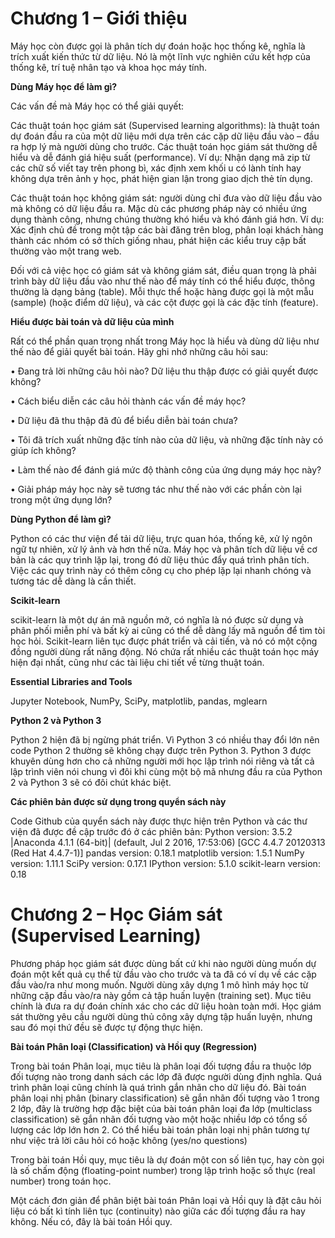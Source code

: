 # **Chương 1 – Giới thiệu**

Máy học còn được gọi là phân tích dự đoán hoặc học thống kê, nghĩa là trích xuất kiến ​​thức từ dữ liệu. Nó là một lĩnh vực nghiên cứu kết hợp của thống kê, trí tuệ nhân tạo và khoa học máy tính.

**Dùng Máy học để làm gì?**

Các vấn đề mà Máy học có thể giải quyết:

Các thuật toán học giám sát (Supervised learning algorithms): là thuật toán dự đoán đầu ra của một dữ liệu mới dựa trên các cặp dữ liệu đầu vào – đầu ra hợp lý mà người dùng cho trước. Các thuật toán học giám sát thường dễ hiểu và dễ đánh giá hiệu suất (performance). Ví dụ: Nhận dạng mã zip từ các chữ số viết tay trên phong bì, xác định xem khối u có lành tính hay không dựa trên ảnh y học, phát hiện gian lận trong giao dịch thẻ tín dụng.

Các thuật toán học không giám sát: người dùng chỉ đưa vào dữ liệu đầu vào mà không có dữ liệu đầu ra. Mặc dù các phương pháp này có nhiều ứng dụng thành công, nhưng chúng thường khó hiểu và khó đánh giá hơn. Ví dụ: Xác định chủ đề trong một tập các bài đăng trên blog, phân loại khách hàng thành các nhóm có sở thích giống nhau, phát hiện các kiểu truy cập bất thường vào một trang web.

Đối với cả việc học có giám sát và không giám sát, điều quan trọng là phải trình bày dữ liệu đầu vào như thế nào để máy tính có thể hiểu được, thông thường là dạng bảng (table). Mỗi thực thể hoặc hàng được gọi là một mẫu (sample) (hoặc điểm dữ liệu), và các cột được gọi là các đặc tính (feature).

**Hiểu được bài toán và dữ liệu của mình**

Rất có thể phần quan trọng nhất trong Máy học là hiểu và dùng dữ liệu như thế nào để giải quyết bài toán. Hãy ghi nhớ những câu hỏi sau:

• Đang trả lời những câu hỏi nào? Dữ liệu thu thập được có giải quyết được không?

• Cách biểu diễn các câu hỏi thành các vấn đề máy học?

• Dữ liệu đã thu thập đã đủ để biểu diễn bài toán chưa?

• Tôi đã trích xuất những đặc tính nào của dữ liệu, và những đặc tính này có giúp ích không?

• Làm thế nào để đánh giá mức độ thành công của ứng dụng máy học này?

• Giải pháp máy học này sẽ tương tác như thế nào với các phần còn lại trong một ứng dụng lớn?

**Dùng Python để làm gì?**

Python có các thư viện để tải dữ liệu, trực quan hóa, thống kê, xử lý ngôn ngữ tự nhiên, xử lý ảnh và hơn thế nữa. Máy học và phân tích dữ liệu về cơ bản là các quy trình lặp lại, trong đó dữ liệu thúc đẩy quá trình phân tích. Việc các quy trình này có thêm công cụ cho phép lặp lại nhanh chóng và tương tác dễ dàng là cần thiết.

**Scikit-learn**

scikit-learn là một dự án mã nguồn mở, có nghĩa là nó được sử dụng và phân phối miễn phí và bất kỳ ai cũng có thể dễ dàng lấy mã nguồn để tìm tòi học hỏi. Scikit-learn liên tục được phát triển và cải tiến, và nó có một cộng đồng người dùng rất năng động. Nó chứa rất nhiều các thuật toán học máy hiện đại nhất, cũng như các tài liệu chi tiết về từng thuật toán.

**Essential Libraries and Tools**

Jupyter Notebook, NumPy, SciPy, matplotlib, pandas, mglearn

**Python 2 và Python 3**

Python 2 hiện đã bị ngừng phát triển. Vì Python 3 có nhiều thay đổi lớn nên code Python 2 thường sẽ không chạy được trên Python 3.
 Python 3 được khuyên dùng hơn cho cả những người mới học lập trình nói riêng và tất cả lập trình viên nói chung vì đôi khi cùng một bộ mã nhưng đầu ra của Python 2 và Python 3 sẽ có đôi chút khác biệt.

**Các phiên bản được sử dụng trong quyển sách này**

Code Github của quyển sách này được thực hiện trên Python và các thư viện đã được đề cập trước đó ở các phiên bản:
 Python version: 3.5.2 |Anaconda 4.1.1 (64-bit)| (default, Jul 2 2016, 17:53:06)
 [GCC 4.4.7 20120313 (Red Hat 4.4.7-1)]
 pandas version: 0.18.1
 matplotlib version: 1.5.1
 NumPy version: 1.11.1
 SciPy version: 0.17.1
 IPython version: 5.1.0
 scikit-learn version: 0.18

# **Chương 2 – Học Giám sát (Supervised Learning)**

Phương pháp học giám sát được dùng bất cứ khi nào người dùng muốn dự đoán một kết quả cụ thể từ đầu vào cho trước và ta đã có ví dụ về các cặp đầu vào/ra như mong muốn. Người dùng xây dựng 1 mô hình máy học từ những cặp đầu vào/ra này gồm cả tập huấn luyện (training set). Mục tiêu chính là đưa ra dự đoán chính xác cho các dữ liệu hoàn toàn mới. Học giám sát thường yêu cầu người dùng thủ công xây dựng tập huấn luyện, nhưng sau đó mọi thứ đều sẽ được tự động thực hiện.

**Bài toán Phân loại (Classification) và Hồi quy (Regression)**

Trong bài toán Phân loại, mục tiêu là phân loại đối tượng đầu ra thuộc lớp đối tượng nào trong danh sách các lớp đã được người dùng định nghĩa. Quá trình phân loại cũng chính là quá trình gắn nhãn cho dữ liệu đó.
 Bài toán phân loại nhị phân (binary classification) sẽ gắn nhãn đối tượng vào 1 trong 2 lớp, đây là trường hợp đặc biệt của bài toán phân loại đa lớp (multiclass classification) sẽ gắn nhãn đối tượng vào một hoặc nhiều lớp có tổng số lượng các lớp lớn hơn 2. Có thể hiểu bài toán phân loại nhị phân tương tự như việc trả lời câu hỏi có hoặc không (yes/no questions)

Trong bài toán Hồi quy, mục tiêu là dự đoán một con số liên tục, hay còn gọi là số chấm động (floating-point number) trong lập trình hoặc số thực (real number) trong toán học.

Một cách đơn giản để phân biệt bài toán Phân loại và Hồi quy là đặt câu hỏi liệu có bất kì tính liên tục (continuity) nào giữa các đối tượng đầu ra hay không. Nếu có, đây là bài toán Hồi quy.
